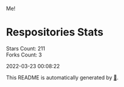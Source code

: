 Me!

# Respositories Stats
Stars Count: 211  
Forks Count: 3

2022-03-23 00:08:22  

This README is automatically generated by [🐰](https://github.com/rnitta/rnitta).

